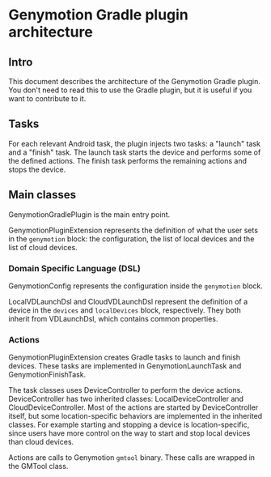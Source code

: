 # Genymotion Gradle plugin architecture

## Intro

This document describes the architecture of the Genymotion Gradle plugin. You
don't need to read this to use the Gradle plugin, but it is useful if you want
to contribute to it.

## Tasks

For each relevant Android task, the plugin injects two tasks: a "launch" task
and a "finish" task. The launch task starts the device and performs some of the
defined actions. The finish task performs the remaining actions and stops the
device.

## Main classes

GenymotionGradlePlugin is the main entry point.

GenymotionPluginExtension represents the definition of what the user sets in the
`genymotion` block: the configuration, the list of local devices and the list of
cloud devices.

### Domain Specific Language (DSL)

GenymotionConfig represents the configuration inside the `genymotion` block.

LocalVDLaunchDsl and CloudVDLaunchDsl represent the definition of a device in
the `devices` and `localDevices` block, respectively. They both inherit from
VDLaunchDsl, which contains common properties.

### Actions

GenymotionPluginExtension creates Gradle tasks to launch and finish devices.
These tasks are implemented in GenymotionLaunchTask and GenymotionFinishTask.

The task classes uses DeviceController to perform the device actions.
DeviceController has two inherited classes: LocalDeviceController and
CloudDeviceController. Most of the actions are started by DeviceController
itself, but some location-specific behaviors are implemented in the inherited
classes. For example starting and stopping a device is location-specific, since
users have more control on the way to start and stop local devices than cloud
devices.

Actions are calls to Genymotion `gmtool` binary. These calls are wrapped in the
GMTool class.
